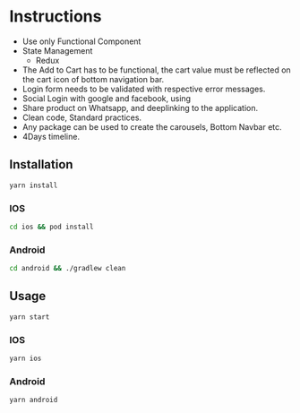 # Instructions
- Use only Functional Component
- State Management
    - Redux
- The Add to Cart has to be functional, the cart value must be reflected on the cart icon of bottom navigation bar.
- Login form needs to be validated with respective error messages.
- Social Login with google and facebook, using 
- Share product on Whatsapp, and deeplinking to the application.
- Clean code, Standard practices.
- Any package can be used to create the carousels, Bottom Navbar etc.
- 4Days timeline.

## Installation

```bash
yarn install
```
### IOS
```bash
cd ios && pod install
```
### Android
```bash
cd android && ./gradlew clean
```

## Usage

```bash
yarn start
```
### IOS
```bash
yarn ios
```
### Android
```bash
yarn android
```